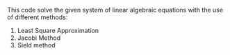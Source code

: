 This code solve the given system of linear algebraic equations with the use of different methods:

1) Least Square Approximation
2) Jacobi Method
3) Sield method
